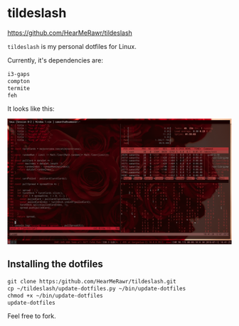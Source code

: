 tildeslash
===========

https://github.com/HearMeRawr/tildeslash

`tildeslash` is my personal dotfiles for Linux.

Currently, it's dependencies are:

```
i3-gaps
compton
termite
feh
```

It looks like this:

![Desktop Environment](./Documents/preview.png "i3")

Installing the dotfiles
-----------------------

```
git clone https:/github.com/HearMeRawr/tildeslash.git 
cp ~/tildeslash/update-dotfiles.py ~/bin/update-dotfiles
chmod +x ~/bin/update-dotfiles
update-dotfiles
```

Feel free to fork.
